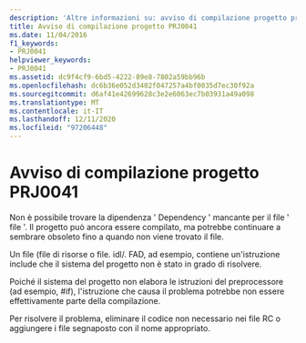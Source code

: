 ```yaml
---
description: 'Altre informazioni su: avviso di compilazione progetto progetto PRJ0041'
title: Avviso di compilazione progetto PRJ0041
ms.date: 11/04/2016
f1_keywords:
- PRJ0041
helpviewer_keywords:
- PRJ0041
ms.assetid: dc9f4cf9-6bd5-4222-89e8-7802a59bb96b
ms.openlocfilehash: dc6b36e052d3402f047257a4bf0035d7ec30f92a
ms.sourcegitcommit: d6af41e42699628c3e2e6063ec7b03931a49a098
ms.translationtype: MT
ms.contentlocale: it-IT
ms.lasthandoff: 12/11/2020
ms.locfileid: "97206448"
---
```

# <a name="project-build-warning-prj0041"></a>Avviso di compilazione progetto PRJ0041

Non è possibile trovare la dipendenza ' Dependency ' mancante per il file ' file '. Il progetto può ancora essere compilato, ma potrebbe continuare a sembrare obsoleto fino a quando non viene trovato il file.

Un file (file di risorse o file. idl/. FAD, ad esempio, contiene un'istruzione include che il sistema del progetto non è stato in grado di risolvere.

Poiché il sistema del progetto non elabora le istruzioni del preprocessore (ad esempio, #if), l'istruzione che causa il problema potrebbe non essere effettivamente parte della compilazione.

Per risolvere il problema, eliminare il codice non necessario nei file RC o aggiungere i file segnaposto con il nome appropriato.
